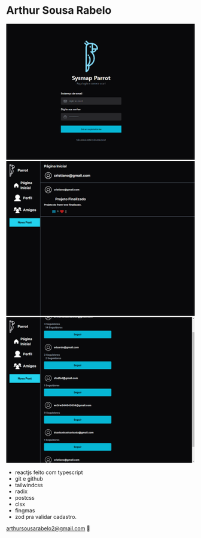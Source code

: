# Arthur Sousa Rabelo

![preview](./.github/login.png)
![preview](./.github/home.png)
![preview](./.github/amigos.png)

- reactjs feito com typescript
 - git e github
 - tailwindcss
 - radix
 - postcss
 - clsx
 - fingmas
 - zod pra validar cadastro.

arthursousarabelo2@gmail.com 💛
